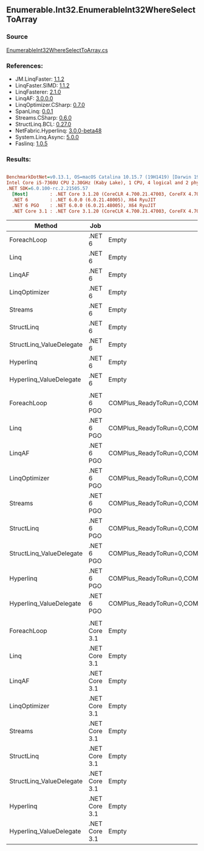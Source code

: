﻿## Enumerable.Int32.EnumerableInt32WhereSelectToArray

### Source
[EnumerableInt32WhereSelectToArray.cs](../LinqBenchmarks/Enumerable/Int32/EnumerableInt32WhereSelectToArray.cs)

### References:
- JM.LinqFaster: [1.1.2](https://www.nuget.org/packages/JM.LinqFaster/1.1.2)
- LinqFaster.SIMD: [1.1.2](https://www.nuget.org/packages/LinqFaster.SIMD/1.0.3)
- LinqFasterer: [2.1.0](https://www.nuget.org/packages/LinqFasterer/2.1.0)
- LinqAF: [3.0.0.0](https://www.nuget.org/packages/LinqAF/3.0.0.0)
- LinqOptimizer.CSharp: [0.7.0](https://www.nuget.org/packages/LinqOptimizer.CSharp/0.7.0)
- SpanLinq: [0.0.1](https://www.nuget.org/packages/SpanLinq/0.0.1)
- Streams.CSharp: [0.6.0](https://www.nuget.org/packages/Streams.CSharp/0.6.0)
- StructLinq.BCL: [0.27.0](https://www.nuget.org/packages/StructLinq/0.27.0)
- NetFabric.Hyperlinq: [3.0.0-beta48](https://www.nuget.org/packages/NetFabric.Hyperlinq/3.0.0-beta48)
- System.Linq.Async: [5.0.0](https://www.nuget.org/packages/System.Linq.Async/5.0.0)
- Faslinq: [1.0.5](https://www.nuget.org/packages/Faslinq/1.0.5)

### Results:
``` ini

BenchmarkDotNet=v0.13.1, OS=macOS Catalina 10.15.7 (19H1419) [Darwin 19.6.0]
Intel Core i5-7360U CPU 2.30GHz (Kaby Lake), 1 CPU, 4 logical and 2 physical cores
.NET SDK=6.0.100-rc.2.21505.57
  [Host]        : .NET Core 3.1.20 (CoreCLR 4.700.21.47003, CoreFX 4.700.21.47101), X64 RyuJIT
  .NET 6        : .NET 6.0.0 (6.0.21.48005), X64 RyuJIT
  .NET 6 PGO    : .NET 6.0.0 (6.0.21.48005), X64 RyuJIT
  .NET Core 3.1 : .NET Core 3.1.20 (CoreCLR 4.700.21.47003, CoreFX 4.700.21.47101), X64 RyuJIT


```
|                   Method |           Job |                                                   EnvironmentVariables |       Runtime | Count |       Mean |    Error |   StdDev |        Ratio | RatioSD |  Gen 0 | Allocated |
|------------------------- |-------------- |----------------------------------------------------------------------- |-------------- |------ |-----------:|---------:|---------:|-------------:|--------:|-------:|----------:|
|              ForeachLoop |        .NET 6 |                                                                  Empty |      .NET 6.0 |   100 |   860.2 ns |  5.86 ns |  4.89 ns |     baseline |         | 0.7877 |   1,648 B |
|                     Linq |        .NET 6 |                                                                  Empty |      .NET 6.0 |   100 | 1,220.3 ns |  8.50 ns |  7.95 ns | 1.42x slower |   0.01x | 0.6256 |   1,312 B |
|                   LinqAF |        .NET 6 |                                                                  Empty |      .NET 6.0 |   100 | 1,591.7 ns |  6.33 ns |  5.62 ns | 1.85x slower |   0.02x | 0.7725 |   1,616 B |
|            LinqOptimizer |        .NET 6 |                                                                  Empty |      .NET 6.0 |   100 | 2,202.8 ns | 15.51 ns | 12.95 ns | 2.56x slower |   0.02x | 4.2343 |   8,874 B |
|                  Streams |        .NET 6 |                                                                  Empty |      .NET 6.0 |   100 | 1,804.6 ns |  9.14 ns |  8.10 ns | 2.10x slower |   0.02x | 1.0319 |   2,160 B |
|               StructLinq |        .NET 6 |                                                                  Empty |      .NET 6.0 |   100 | 1,340.4 ns | 17.48 ns | 15.49 ns | 1.56x slower |   0.02x | 0.2632 |     552 B |
| StructLinq_ValueDelegate |        .NET 6 |                                                                  Empty |      .NET 6.0 |   100 |   960.6 ns |  6.85 ns |  5.72 ns | 1.12x slower |   0.01x | 0.2213 |     464 B |
|                Hyperlinq |        .NET 6 |                                                                  Empty |      .NET 6.0 |   100 | 1,275.1 ns | 11.33 ns | 10.04 ns | 1.48x slower |   0.01x | 0.2213 |     464 B |
|  Hyperlinq_ValueDelegate |        .NET 6 |                                                                  Empty |      .NET 6.0 |   100 |   952.7 ns |  6.15 ns |  5.75 ns | 1.11x slower |   0.01x | 0.2213 |     464 B |
|                          |               |                                                                        |               |       |            |          |          |              |         |        |           |
|              ForeachLoop |    .NET 6 PGO | COMPlus_ReadyToRun=0,COMPlus_TC_QuickJitForLoops=1,COMPlus_TieredPGO=1 |      .NET 6.0 |   100 |   549.7 ns |  4.49 ns |  3.98 ns |     baseline |         | 0.7877 |   1,648 B |
|                     Linq |    .NET 6 PGO | COMPlus_ReadyToRun=0,COMPlus_TC_QuickJitForLoops=1,COMPlus_TieredPGO=1 |      .NET 6.0 |   100 |   794.3 ns |  5.54 ns |  5.18 ns | 1.45x slower |   0.01x | 0.6266 |   1,312 B |
|                   LinqAF |    .NET 6 PGO | COMPlus_ReadyToRun=0,COMPlus_TC_QuickJitForLoops=1,COMPlus_TieredPGO=1 |      .NET 6.0 |   100 |   916.2 ns |  6.44 ns |  6.02 ns | 1.67x slower |   0.02x | 0.7725 |   1,616 B |
|            LinqOptimizer |    .NET 6 PGO | COMPlus_ReadyToRun=0,COMPlus_TC_QuickJitForLoops=1,COMPlus_TieredPGO=1 |      .NET 6.0 |   100 | 2,067.4 ns | 34.22 ns | 30.34 ns | 3.76x slower |   0.06x | 4.2343 |   8,874 B |
|                  Streams |    .NET 6 PGO | COMPlus_ReadyToRun=0,COMPlus_TC_QuickJitForLoops=1,COMPlus_TieredPGO=1 |      .NET 6.0 |   100 | 1,529.3 ns |  9.31 ns |  8.25 ns | 2.78x slower |   0.02x | 1.0319 |   2,160 B |
|               StructLinq |    .NET 6 PGO | COMPlus_ReadyToRun=0,COMPlus_TC_QuickJitForLoops=1,COMPlus_TieredPGO=1 |      .NET 6.0 |   100 |   932.4 ns |  5.12 ns |  4.79 ns | 1.70x slower |   0.02x | 0.2632 |     552 B |
| StructLinq_ValueDelegate |    .NET 6 PGO | COMPlus_ReadyToRun=0,COMPlus_TC_QuickJitForLoops=1,COMPlus_TieredPGO=1 |      .NET 6.0 |   100 |   596.0 ns |  7.13 ns |  6.67 ns | 1.08x slower |   0.02x | 0.2213 |     464 B |
|                Hyperlinq |    .NET 6 PGO | COMPlus_ReadyToRun=0,COMPlus_TC_QuickJitForLoops=1,COMPlus_TieredPGO=1 |      .NET 6.0 |   100 |   900.7 ns |  4.30 ns |  3.81 ns | 1.64x slower |   0.02x | 0.2213 |     464 B |
|  Hyperlinq_ValueDelegate |    .NET 6 PGO | COMPlus_ReadyToRun=0,COMPlus_TC_QuickJitForLoops=1,COMPlus_TieredPGO=1 |      .NET 6.0 |   100 |   684.9 ns | 11.36 ns | 10.62 ns | 1.25x slower |   0.02x | 0.2213 |     464 B |
|                          |               |                                                                        |               |       |            |          |          |              |         |        |           |
|              ForeachLoop | .NET Core 3.1 |                                                                  Empty | .NET Core 3.1 |   100 | 1,038.9 ns | 12.84 ns | 10.73 ns |     baseline |         | 0.7877 |   1,648 B |
|                     Linq | .NET Core 3.1 |                                                                  Empty | .NET Core 3.1 |   100 | 1,370.2 ns | 10.29 ns |  9.12 ns | 1.32x slower |   0.01x | 0.6256 |   1,312 B |
|                   LinqAF | .NET Core 3.1 |                                                                  Empty | .NET Core 3.1 |   100 | 1,704.4 ns | 18.74 ns | 17.53 ns | 1.64x slower |   0.02x | 0.7725 |   1,616 B |
|            LinqOptimizer | .NET Core 3.1 |                                                                  Empty | .NET Core 3.1 |   100 | 2,121.8 ns | 31.80 ns | 29.74 ns | 2.04x slower |   0.03x | 4.2534 |   8,904 B |
|                  Streams | .NET Core 3.1 |                                                                  Empty | .NET Core 3.1 |   100 | 1,943.1 ns | 16.13 ns | 14.30 ns | 1.87x slower |   0.02x | 1.0300 |   2,160 B |
|               StructLinq | .NET Core 3.1 |                                                                  Empty | .NET Core 3.1 |   100 | 1,628.3 ns | 23.91 ns | 19.97 ns | 1.57x slower |   0.03x | 0.2632 |     552 B |
| StructLinq_ValueDelegate | .NET Core 3.1 |                                                                  Empty | .NET Core 3.1 |   100 | 1,060.7 ns |  5.43 ns |  4.81 ns | 1.02x slower |   0.01x | 0.2213 |     464 B |
|                Hyperlinq | .NET Core 3.1 |                                                                  Empty | .NET Core 3.1 |   100 | 1,657.7 ns |  9.36 ns |  7.81 ns | 1.60x slower |   0.02x | 0.2213 |     464 B |
|  Hyperlinq_ValueDelegate | .NET Core 3.1 |                                                                  Empty | .NET Core 3.1 |   100 | 1,283.3 ns | 14.29 ns | 13.37 ns | 1.24x slower |   0.02x | 0.2213 |     464 B |
